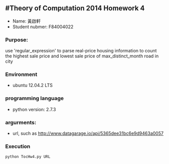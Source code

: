 #Theory of Computation 2014  Homework 4
----
+ Name: 黃啟軒
+ Student nubmer: F84004022


### Purpose:
use 'regular_expression' to parse real-price housing information to count the highest sale price and lowest sale price of max_distinct_month road in city

### Environment 
- ubuntu 12.04.2 LTS

### programming language 
- python version: 2.7.3


### argurments:

+ url, such as http://www.datagarage.io/api/5365dee31bc6e9d9463a0057


### Execution
<code>python TocHw4.py URL</code>
